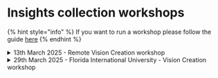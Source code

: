 # Insights collection workshops

{% hint style="info" %}
If you want to run a workshop please follow the guide [here](run-a-workshop.md)
{% endhint %}

<details>

<summary>13th March 2025 - Remote Vision Creation workshop</summary>

* [Session recording](https://drive.google.com/file/d/1UvL5tqy7C8tZbROvBCFcRE2JF90OEU3V/view?usp=sharing)&#x20;
* [Miro board](https://miro.com/app/board/uXjVIRD9358=/)

</details>

<details>

<summary>29th March 2025 - Florida International University -  Vision Creation workshop</summary>

* Session recording (N/A)
* [Miro board](https://miro.com/app/board/uXjVIKkfemo=/)

</details>

